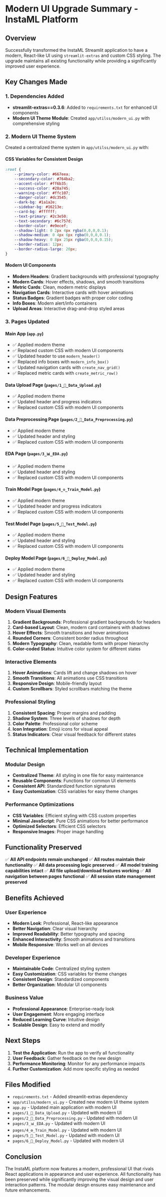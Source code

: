 # Modern UI Upgrade Summary - InstaML Platform

## Overview
Successfully transformed the InstaML Streamlit application to have a modern, React-like UI using `streamlit-extras` and custom CSS styling. The upgrade maintains all existing functionality while providing a significantly improved user experience.

## Key Changes Made

### 1. Dependencies Added
- **streamlit-extras==0.3.6**: Added to `requirements.txt` for enhanced UI components
- **Modern UI Theme Module**: Created `app/utilss/modern_ui.py` with comprehensive styling

### 2. Modern UI Theme System
Created a centralized theme system in `app/utilss/modern_ui.py` with:

#### CSS Variables for Consistent Design
```css
:root {
    --primary-color: #667eea;
    --secondary-color: #764ba2;
    --accent-color: #ff6b35;
    --success-color: #28a745;
    --warning-color: #ffc107;
    --danger-color: #dc3545;
    --dark-bg: #1a1a2e;
    --sidebar-bg: #16213e;
    --card-bg: #ffffff;
    --text-primary: #2c3e50;
    --text-secondary: #6c757d;
    --border-color: #e9ecef;
    --shadow-light: 0 2px 4px rgba(0,0,0,0.1);
    --shadow-medium: 0 4px 6px rgba(0,0,0,0.1);
    --shadow-heavy: 0 8px 25px rgba(0,0,0,0.15);
    --border-radius: 12px;
    --border-radius-large: 20px;
}
```

#### Modern UI Components
- **Modern Headers**: Gradient backgrounds with professional typography
- **Modern Cards**: Hover effects, shadows, and smooth transitions
- **Metric Cards**: Clean, modern metric displays
- **Navigation Cards**: Interactive cards with hover animations
- **Status Badges**: Gradient badges with proper color coding
- **Info Boxes**: Modern alert/info containers
- **Upload Areas**: Interactive drag-and-drop styled areas

### 3. Pages Updated

#### Main App (`app.py`)
- ✅ Applied modern theme
- ✅ Replaced custom CSS with modern UI components
- ✅ Updated header to use `modern_header()`
- ✅ Replaced info boxes with `modern_info_box()`
- ✅ Updated navigation cards with `create_nav_grid()`
- ✅ Replaced metric cards with `create_metric_row()`

#### Data Upload Page (`pages/1_📂_Data_Upload.py`)
- ✅ Applied modern theme
- ✅ Updated header and progress indicators
- ✅ Replaced custom CSS with modern UI components

#### Data Preprocessing Page (`pages/2_🔧_Data_Preprocessing.py`)
- ✅ Applied modern theme
- ✅ Updated header and styling
- ✅ Replaced custom CSS with modern UI components

#### EDA Page (`pages/3_📊_EDA.py`)
- ✅ Applied modern theme
- ✅ Updated header and styling
- ✅ Replaced custom CSS with modern UI components

#### Train Model Page (`pages/4_⚙️_Train_Model.py`)
- ✅ Applied modern theme
- ✅ Updated header and progress indicators
- ✅ Replaced custom CSS with modern UI components

#### Test Model Page (`pages/5_🧪_Test_Model.py`)
- ✅ Applied modern theme
- ✅ Updated header and styling
- ✅ Replaced custom CSS with modern UI components

#### Deploy Model Page (`pages/6_🚀_Deploy_Model.py`)
- ✅ Applied modern theme
- ✅ Updated header and styling
- ✅ Replaced custom CSS with modern UI components

## Design Features

### Modern Visual Elements
1. **Gradient Backgrounds**: Professional gradient backgrounds for headers
2. **Card-based Layout**: Clean, modern card containers with shadows
3. **Hover Effects**: Smooth transitions and hover animations
4. **Rounded Corners**: Consistent border radius throughout
5. **Modern Typography**: Clean, readable fonts with proper hierarchy
6. **Color-coded Status**: Intuitive color system for different states

### Interactive Elements
1. **Hover Animations**: Cards lift and change shadows on hover
2. **Smooth Transitions**: All animations use CSS transitions
3. **Responsive Design**: Mobile-friendly layout
4. **Custom Scrollbars**: Styled scrollbars matching the theme

### Professional Styling
1. **Consistent Spacing**: Proper margins and padding
2. **Shadow System**: Three levels of shadows for depth
3. **Color Palette**: Professional color scheme
4. **Icon Integration**: Emoji icons for visual appeal
5. **Status Indicators**: Clear visual feedback for different states

## Technical Implementation

### Modular Design
- **Centralized Theme**: All styling in one file for easy maintenance
- **Reusable Components**: Functions for common UI elements
- **Consistent API**: Standardized function signatures
- **Easy Customization**: CSS variables for easy theme changes

### Performance Optimizations
- **CSS Variables**: Efficient styling with CSS custom properties
- **Minimal JavaScript**: Pure CSS animations for better performance
- **Optimized Selectors**: Efficient CSS selectors
- **Responsive Images**: Proper image handling

## Functionality Preserved
✅ **All API endpoints remain unchanged**
✅ **All routes maintain their functionality**
✅ **All data processing logic preserved**
✅ **All model training capabilities intact**
✅ **All file upload/download features working**
✅ **All navigation between pages functional**
✅ **All session state management preserved**

## Benefits Achieved

### User Experience
- **Modern Look**: Professional, React-like appearance
- **Better Navigation**: Clear visual hierarchy
- **Improved Readability**: Better typography and spacing
- **Enhanced Interactivity**: Smooth animations and transitions
- **Mobile Responsive**: Works well on all devices

### Developer Experience
- **Maintainable Code**: Centralized styling system
- **Easy Customization**: CSS variables for theme changes
- **Consistent Design**: Standardized components
- **Better Organization**: Modular UI components

### Business Value
- **Professional Appearance**: Enterprise-ready look
- **User Engagement**: More engaging interface
- **Reduced Learning Curve**: Intuitive design
- **Scalable Design**: Easy to extend and modify

## Next Steps
1. **Test the Application**: Run the app to verify all functionality
2. **User Feedback**: Gather feedback on the new design
3. **Performance Monitoring**: Monitor for any performance impacts
4. **Further Customization**: Add more specific styling as needed

## Files Modified
- `requirements.txt` - Added streamlit-extras dependency
- `app/utilss/modern_ui.py` - Created new modern UI theme system
- `app.py` - Updated main application with modern UI
- `pages/1_📂_Data_Upload.py` - Updated with modern UI
- `pages/2_🔧_Data_Preprocessing.py` - Updated with modern UI
- `pages/3_📊_EDA.py` - Updated with modern UI
- `pages/4_⚙️_Train_Model.py` - Updated with modern UI
- `pages/5_🧪_Test_Model.py` - Updated with modern UI
- `pages/6_🚀_Deploy_Model.py` - Updated with modern UI

## Conclusion
The InstaML platform now features a modern, professional UI that rivals React applications in appearance and user experience. All functionality has been preserved while significantly improving the visual design and user interaction patterns. The modular design ensures easy maintenance and future enhancements.
